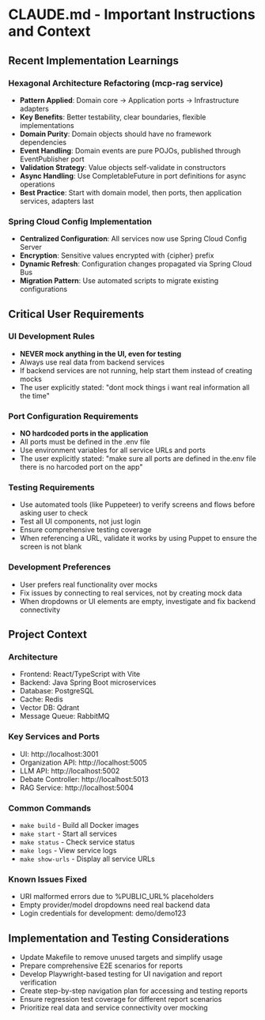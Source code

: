 # CLAUDE.md - Important Instructions and Context

## Recent Implementation Learnings

### Hexagonal Architecture Refactoring (mcp-rag service)
- **Pattern Applied**: Domain core → Application ports → Infrastructure adapters
- **Key Benefits**: Better testability, clear boundaries, flexible implementations
- **Domain Purity**: Domain objects should have no framework dependencies
- **Event Handling**: Domain events are pure POJOs, published through EventPublisher port
- **Validation Strategy**: Value objects self-validate in constructors
- **Async Handling**: Use CompletableFuture in port definitions for async operations
- **Best Practice**: Start with domain model, then ports, then application services, adapters last

### Spring Cloud Config Implementation
- **Centralized Configuration**: All services now use Spring Cloud Config Server
- **Encryption**: Sensitive values encrypted with {cipher} prefix
- **Dynamic Refresh**: Configuration changes propagated via Spring Cloud Bus
- **Migration Pattern**: Use automated scripts to migrate existing configurations

## Critical User Requirements

### UI Development Rules
- **NEVER mock anything in the UI, even for testing**
- Always use real data from backend services
- If backend services are not running, help start them instead of creating mocks
- The user explicitly stated: "dont mock things i want real information all the time"

### Port Configuration Requirements
- **NO hardcoded ports in the application**
- All ports must be defined in the .env file
- Use environment variables for all service URLs and ports
- The user explicitly stated: "make sure all ports are defined in the.env file there is no harcoded port on the app"

### Testing Requirements
- Use automated tools (like Puppeteer) to verify screens and flows before asking user to check
- Test all UI components, not just login
- Ensure comprehensive testing coverage
- When referencing a URL, validate it works by using Puppet to ensure the screen is not blank

### Development Preferences
- User prefers real functionality over mocks
- Fix issues by connecting to real services, not by creating mock data
- When dropdowns or UI elements are empty, investigate and fix backend connectivity

## Project Context

### Architecture
- Frontend: React/TypeScript with Vite
- Backend: Java Spring Boot microservices
- Database: PostgreSQL
- Cache: Redis
- Vector DB: Qdrant
- Message Queue: RabbitMQ

### Key Services and Ports
- UI: http://localhost:3001
- Organization API: http://localhost:5005
- LLM API: http://localhost:5002
- Debate Controller: http://localhost:5013
- RAG Service: http://localhost:5004

### Common Commands
- `make build` - Build all Docker images
- `make start` - Start all services
- `make status` - Check service status
- `make logs` - View service logs
- `make show-urls` - Display all service URLs

### Known Issues Fixed
- URI malformed errors due to %PUBLIC_URL% placeholders
- Empty provider/model dropdowns need real backend data
- Login credentials for development: demo/demo123

## Implementation and Testing Considerations
- Update Makefile to remove unused targets and simplify usage
- Prepare comprehensive E2E scenarios for reports
- Develop Playwright-based testing for UI navigation and report verification
- Create step-by-step navigation plan for accessing and testing reports
- Ensure regression test coverage for different report scenarios
- Prioritize real data and service connectivity over mocking